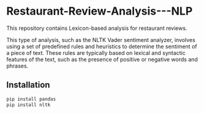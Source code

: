 # Restaurant-Review-Analysis---NLP
This repository contains Lexicon-based analysis for restaurant reviews.

This type of analysis, such as the NLTK Vader sentiment analyzer, involves using a set of predefined rules and heuristics to determine the sentiment of a piece of text. These rules are typically based on lexical and syntactic features of the text, such as the presence of positive or negative words and phrases.

## Installation
```bash
pip install pandas
pip install nltk
```
